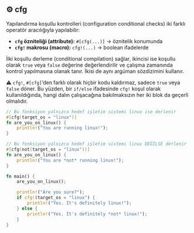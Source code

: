 ## ⚙️ cfg

Yapılandırma koşullu kontrolleri (configuration conditional checks) iki farklı operatör aracılığıyla yapılabilir:

* **`cfg` özniteliği (attribute):** `#[cfg(...)]` → öznitelik konumunda
* **`cfg!` makrosu (macro):** `cfg!(...)` → boolean ifadelerde

İlki koşullu derleme (conditional compilation) sağlar, ikincisi ise koşullu olarak `true` veya `false` değerine değerlendirilir ve çalışma zamanında kontrol yapılmasına olanak tanır. İkisi de aynı argüman sözdizimini kullanır.

⚠️ `cfg!`, `#[cfg]`’den farklı olarak hiçbir kodu kaldırmaz, sadece `true` veya `false` döner. Bu yüzden, bir `if/else` ifadesinde `cfg!` koşul olarak kullanıldığında, hangi dalın çalışacağına bakılmaksızın her iki blok da geçerli olmalıdır.

```rust
// Bu fonksiyon yalnızca hedef işletim sistemi linux ise derlenir
#[cfg(target_os = "linux")]
fn are_you_on_linux() {
    println!("You are running linux!");
}

// Bu fonksiyon yalnızca hedef işletim sistemi linux DEĞİLSE derlenir
#[cfg(not(target_os = "linux"))]
fn are_you_on_linux() {
    println!("You are *not* running linux!");
}

fn main() {
    are_you_on_linux();

    println!("Are you sure?");
    if cfg!(target_os = "linux") {
        println!("Yes. It's definitely linux!");
    } else {
        println!("Yes. It's definitely *not* linux!");
    }
}
```

